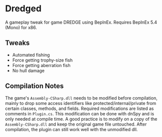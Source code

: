 # Dredged
A gameplay tweak for game DREDGE using BepInEx.
Requires BepInEx 5.4 (Mono) for x86.

## Tweaks

* Automated fishing
* Force getting trophy-size fish
* Force getting aberration fish
* No hull damage

## Compilation Notes

The game's `Assembly-CSharp.dll` needs to be modified before compilation,
mainly to drop some access identifiers like protected/internal/private from
certain classes, methods, and fields.
Required modifications are listed as comments in `Plugin.cs`.
This modification can be done with dnSpy and is only needed at compile time.
A good practice is to modify on a copy of the `Assembly-CSharp.dll` and keep
the original game file untouched.
After compilation, the plugin can still work well with the unmodified dll.
